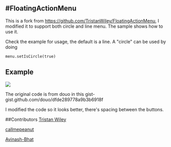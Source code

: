 #FloatingActionMenu
---
This is a fork from https://github.com/TristanWiley/FloatingActionMenu, I modified it to support both  circle and line menu.
The sample shows how to use it.

Check the example for usage, the default is a line. A "circle" can be used by doing

    menu.setIsCircle(true)
  
  
## Example
![](http://7lrzvb.com1.z0.glb.clouddn.com/test07.gif)


The original code is from douo in this gist- gist.github.com/douo/dfde289778a9b3b6918f

I modified the code so it looks better, there's spacing between the buttons.

##Contributors
  [Tristan Wiley](https://github.com/TristanWiley)
  
  [callmepeanut](https://github.com/callmepeanut)
  
  [Avinash-Bhat](https://github.com/Avinash-Bhat)
